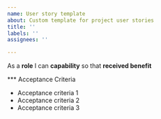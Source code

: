 ```yaml
---
name: User story template
about: Custom template for project user stories
title: ''
labels: ''
assignees: ''

---
```


As a **role** I can **capability** so that **received benefit**

*** Acceptance Criteria

- Acceptance criteria 1
- Acceptance criteria 2
- Acceptance criteria 3
